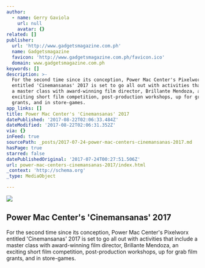 ```yaml
---
author:
  - name: Gerry Gaviola
    url: null
    avatar: {}
related: []
publisher:
  url: 'http://www.gadgetsmagazine.com.ph'
  name: Gadgetsmagazine
  favicon: 'http://www.gadgetsmagazine.com.ph/favicon.ico'
  domain: www.gadgetsmagazine.com.ph
keywords: []
description: >-
  For the second time since its conception, Power Mac Center's Pixelworx
  entitled 'Cinemansanas' 2017 is set to go all out with activities that include
  a master class with award-winning film director, Brillante Mendoza, an
  exciting short film competition, post-production workshops, up for grab film
  grants, and in store-games.
app_links: []
title: Power Mac Center's 'Cinemansanas' 2017
datePublished: '2017-08-22T02:06:33.484Z'
dateModified: '2017-08-22T02:06:31.352Z'
via: {}
inFeed: true
sourcePath: _posts/2017-07-24-power-mac-centers-cinemansanas-2017.md
hasPage: true
starred: false
datePublishedOriginal: '2017-07-24T00:27:51.506Z'
url: power-mac-centers-cinemansanas-2017/index.html
_context: 'http://schema.org'
_type: MediaObject

---
```

<article style=""><img src="https://imgflo.herokuapp.com/graph/2b2431f8e7ba7b0/dadecdbebaeac9b6003ca4ba5a9f2ac0/croprotate.png?cropheight=1754&amp;cropwidth=1073&amp;degrees=0&amp;input=http%3A%2F%2Fwww.gadgetsmagazine.com.ph%2Fwp-content%2Fuploads%2F2017%2F07%2Fcinemansanas-a4-posters2.png&amp;x=86&amp;y=0" /><h1>Power Mac Center's 'Cinemansanas' 2017</h1><p>For the second time since its conception, Power Mac Center's Pixelworx entitled 'Cinemansanas' 2017 is set to go all out with activities that include a master class with award-winning film director, Brillante Mendoza, an exciting short film competition, post-production workshops, up for grab film grants, and in store-games.</p></article>